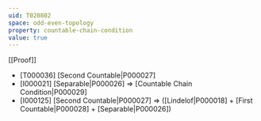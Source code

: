 ```yaml
---
uid: T020802
space: odd-even-topology
property: countable-chain-condition
value: true
---
```

[[Proof]]

* [T000036] [Second Countable|P000027]
* [I000021] [Separable|P000026] => [Countable Chain Condition|P000029]
* [I000125] [Second Countable|P000027] => ([Lindelof|P000018] + [First Countable|P000028] + [Separable|P000026])

